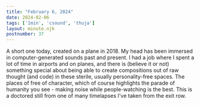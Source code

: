 ```yaml
---
title: "February 6, 2024"
date: 2024-02-06
tags: ['1min', 'csound', 'thuja']
layout: minute.njk
postnumber: 37
---
```



A short one today, created on a plane in 2018. My head has been immersed in computer-generated sounds past and present. I had a job where I spent a lot of time in airports and on planes, and there is (believe it or not) something special about being able to create compositions out of raw thought (and code) in these sterile, usually personality-free spaces. The places of free of character, which of course highlights the parade of humanity you see - making noise while people-watching is the best. This is a doctored still from one of many timelapses I've taken from the exit row.





